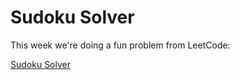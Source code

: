 # Sudoku Solver #

This week we're doing a fun problem from LeetCode:

[Sudoku Solver](https://leetcode.com/problems/sudoku-solver/description/)

